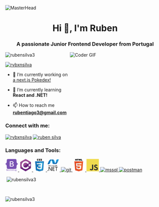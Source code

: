 ![MasterHead](http://tmokk5.co.za/images/Web%20Development.gif)

<h1 align="center">Hi 👋, I'm Ruben</h1>
<h3 align="center">A passionate Junior Frontend Developer from Portugal</h3>

<img align="right" alt="Coder GIF" height=200 width=300 src="https://images.squarespace-cdn.com/content/v1/5769fc401b631bab1addb2ab/1541580611624-TE64QGKRJG8SWAIUS7NS/ke17ZwdGBToddI8pDm48kPoswlzjSVMM-SxOp7CV59BZw-zPPgdn4jUwVcJE1ZvWQUxwkmyExglNqGp0IvTJZamWLI2zvYWH8K3-s_4yszcp2ryTI0HqTOaaUohrI8PI6FXy8c9PWtBlqAVlUS5izpdcIXDZqDYvprRqZ29Pw0o/coding-freak.gif" />

<p align="left"> <img src="https://komarev.com/ghpvc/?username=rubensilva3&label=Profile%20views&color=0e75b6&style=flat" alt="rubensilva3" /> </p>

<p align="left"> <a href="https://twitter.com/rvbxnsilva" target="blank"><img src="https://img.shields.io/twitter/follow/rvbxnsilva?logo=twitter&style=for-the-badge" alt="rvbxnsilva" /></a> </p>

- 🔭 I’m currently working on [a next.js Pokedex!](https://github.com/rubensilva3/pokedex)

- 🌱 I’m currently learning **React and .NET!**

- 📫 How to reach me **rubentiago3@gmail.com**

<h3 align="left">Connect with me:</h3>
<p align="left">
<a href="https://twitter.com/rvbxnsilva" target="blank"><img align="center" src="https://raw.githubusercontent.com/rahuldkjain/github-profile-readme-generator/master/src/images/icons/Social/twitter.svg" alt="rvbxnsilva" height="30" width="40" /></a>
<a href="https://linkedin.com/in/ruben silva" target="blank"><img align="center" src="https://raw.githubusercontent.com/rahuldkjain/github-profile-readme-generator/master/src/images/icons/Social/linked-in-alt.svg" alt="ruben silva" height="30" width="40" /></a>
</p>

<h3 align="left">Languages and Tools:</h3>
<p align="left"> <a href="https://getbootstrap.com" target="_blank" rel="noreferrer"> <img src="https://raw.githubusercontent.com/devicons/devicon/master/icons/bootstrap/bootstrap-plain-wordmark.svg" alt="bootstrap" width="40" height="40"/> </a> <a href="https://www.w3schools.com/cs/" target="_blank" rel="noreferrer"> <img src="https://raw.githubusercontent.com/devicons/devicon/master/icons/csharp/csharp-original.svg" alt="csharp" width="40" height="40"/> </a> <a href="https://www.w3schools.com/css/" target="_blank" rel="noreferrer"> <img src="https://raw.githubusercontent.com/devicons/devicon/master/icons/css3/css3-original-wordmark.svg" alt="css3" width="40" height="40"/> </a> <a href="https://dotnet.microsoft.com/" target="_blank" rel="noreferrer"> <img src="https://raw.githubusercontent.com/devicons/devicon/master/icons/dot-net/dot-net-original-wordmark.svg" alt="dotnet" width="40" height="40"/> </a> <a href="https://git-scm.com/" target="_blank" rel="noreferrer"> <img src="https://www.vectorlogo.zone/logos/git-scm/git-scm-icon.svg" alt="git" width="40" height="40"/> </a> <a href="https://www.w3.org/html/" target="_blank" rel="noreferrer"> <img src="https://raw.githubusercontent.com/devicons/devicon/master/icons/html5/html5-original-wordmark.svg" alt="html5" width="40" height="40"/> </a> <a href="https://developer.mozilla.org/en-US/docs/Web/JavaScript" target="_blank" rel="noreferrer"> <img src="https://raw.githubusercontent.com/devicons/devicon/master/icons/javascript/javascript-original.svg" alt="javascript" width="40" height="40"/> </a> <a href="https://www.microsoft.com/en-us/sql-server" target="_blank" rel="noreferrer"> <img src="https://www.svgrepo.com/show/303229/microsoft-sql-server-logo.svg" alt="mssql" width="40" height="40"/> </a> <a href="https://postman.com" target="_blank" rel="noreferrer"> <img src="https://www.vectorlogo.zone/logos/getpostman/getpostman-icon.svg" alt="postman" width="40" height="40"/> </a> </p>

<p>&nbsp;<img width="400" src="https://github-readme-stats.vercel.app/api?username=rubensilva3&show_icons=true&locale=en" alt="rubensilva3" /></p>
<br>
<p><img  src="https://github-readme-stats.vercel.app/api/top-langs?username=rubensilva3&show_icons=true&locale=en&layout=compact" alt="rubensilva3" /></p>

